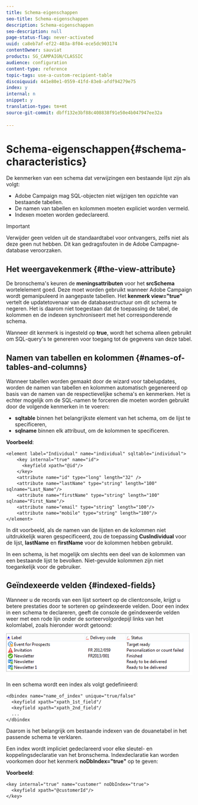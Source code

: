 ```yaml
---
title: Schema-eigenschappen
seo-title: Schema-eigenschappen
description: Schema-eigenschappen
seo-description: null
page-status-flag: never-activated
uuid: ca8eb7af-ef22-403a-8f04-ece5dc903174
contentOwner: sauviat
products: SG_CAMPAIGN/CLASSIC
audience: configuration
content-type: reference
topic-tags: use-a-custom-recipient-table
discoiquuid: 441e80e1-0559-41fd-83e8-afdf94279e75
index: y
internal: n
snippet: y
translation-type: tm+mt
source-git-commit: dbff132e3bf88c408838f91e50e4b047947ee32a

---
```



# Schema-eigenschappen{#schema-characteristics}

De kenmerken van een schema dat verwijzingen een bestaande lijst zijn als volgt:

* Adobe Campaign mag SQL-objecten niet wijzigen ten opzichte van bestaande tabellen.
* De namen van tabellen en kolommen moeten expliciet worden vermeld.
* Indexen moeten worden gedeclareerd.

>[!IMPORTANT]
>
>Verwijder geen velden uit de standaardtabel voor ontvangers, zelfs niet als deze geen nut hebben. Dit kan gedragsfouten in de Adobe Campagne-database veroorzaken.

## Het weergavekenmerk {#the-view-attribute}

De bronschema&#39;s keuren de **meningsattributen** voor het **srcSchema** wortelelement goed. Deze moet worden gebruikt wanneer Adobe Campaign wordt gemanipuleerd in aangepaste tabellen. Het **kenmerk view=&quot;true&quot;** vertelt de updatetovenaar van de databasestructuur om dit schema te negeren. Het is daarom niet toegestaan dat de toepassing de tabel, de kolommen en de indexen synchroniseert met het corresponderende schema.

Wanneer dit kenmerk is ingesteld op **true**, wordt het schema alleen gebruikt om SQL-query&#39;s te genereren voor toegang tot de gegevens van deze tabel.

## Namen van tabellen en kolommen {#names-of-tables-and-columns}

Wanneer tabellen worden gemaakt door de wizard voor tabelupdates, worden de namen van tabellen en kolommen automatisch gegenereerd op basis van de namen van de respectievelijke schema&#39;s en kenmerken. Het is echter mogelijk om de SQL-namen te forceren die moeten worden gebruikt door de volgende kenmerken in te voeren:

* **sqltable** binnen het belangrijkste element van het schema, om de lijst te specificeren,
* **sqlname** binnen elk attribuut, om de kolommen te specificeren.

**Voorbeeld**:

```
<element label="Individual" name="individual" sqltable="individual">
    <key internal="true" name="id">
      <keyfield xpath="@id"/>
    </key> 
    <attribute name="id" type="long" length="32" />
    <attribute name="lastName" type="string" length="100" sqlname="Last_Name"/>
    <attribute name="firstName" type="string" length="100" sqlname="First_Name"/>
    <attribute name="email" type="string" length="100"/>
    <attribute name="mobile" type="string" length="100"/>
</element>
```

In dit voorbeeld, als de namen van de lijsten en de kolommen niet uitdrukkelijk waren gespecificeerd, zou de toepassing **CusIndividual** voor de lijst, **lastName** en **firstName** voor de kolommen hebben gebruikt.

In een schema, is het mogelijk om slechts een deel van de kolommen van een bestaande lijst te bevolken. Niet-gevulde kolommen zijn niet toegankelijk voor de gebruiker.

## Geïndexeerde velden {#indexed-fields}

Wanneer u de records van een lijst sorteert op de clientconsole, krijgt u betere prestaties door te sorteren op geïndexeerde velden. Door een index in een schema te declareren, geeft de console de geïndexeerde velden weer met een rode lijn onder de sorteervolgordepijl links van het kolomlabel, zoals hieronder wordt getoond:

![](assets/s_ncs_integration_mapping_index.png)

In een schema wordt een index als volgt gedefinieerd:

```
<dbindex name="name_of_index" unique="true/false"
  <keyfield xpath="xpath_1st_field"/
  <keyfield xpath="xpath_2nd_field"/
  ...
</dbindex
```

Daarom is het belangrijk om bestaande indexen van de douanetabel in het passende schema te verklaren.

Een index wordt impliciet gedeclareerd voor elke sleutel- en koppelingsdeclaratie van het bronschema. Indexdeclaratie kan worden voorkomen door het kenmerk **noDbIndex=&quot;true&quot;** op te geven:

**Voorbeeld**:

```
<key internal="true" name="customer" noDbIndex="true">
  <keyfield xpath="@customerId"/>
</key>
```

